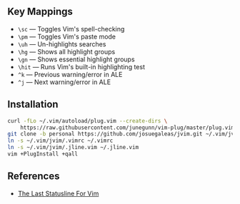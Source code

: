 ## Key Mappings
- `\sc` — Toggles Vim's spell-checking
- `\pm` — Toggles Vim's paste mode
- `\uh` — Un-highlights searches
- `\hg` — Shows all highlight groups
- `\gn` — Shows essential highlight groups
- `\hit` — Runs Vim's built-in highlighting test
- `^k` — Previous warning/error in ALE
- `^j` — Next warning/error in ALE

## Installation
```bash
curl -fLo ~/.vim/autoload/plug.vim --create-dirs \
    https://raw.githubusercontent.com/junegunn/vim-plug/master/plug.vim
git clone -b personal https://github.com/josuegaleas/jvim.git ~/.vim/jvim
ln -s ~/.vim/jvim/.vimrc ~/.vimrc
ln -s ~/.vim/jvim/.jline.vim ~/.jline.vim
vim +PlugInstall +qall
```

## References
- [The Last Statusline For Vim](https://hackernoon.com/the-last-statusline-for-vim-a613048959b2)
